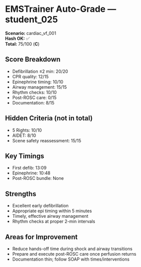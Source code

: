# EMSTrainer Auto-Grade — student_025
**Scenario:** cardiac_vf_001  
**Hash OK:** ✅  
**Total:** 75/100 (**C**)

## Score Breakdown
- Defibrillation ≤2 min: 20/20
- CPR quality: 12/15
- Epinephrine timing: 10/10
- Airway management: 15/15
- Rhythm checks: 10/10
- Post-ROSC care: 0/15
- Documentation: 8/15

## Hidden Criteria (not in total)
- 5 Rights: 10/10
- AIDET: 8/10
- Scene safety reassessment: 15/15

## Key Timings
- First defib: 13:09
- Epinephrine: 10:48
- Post-ROSC bundle: None

## Strengths
- Excellent early defibrillation
- Appropriate epi timing within 5 minutes
- Timely, effective airway management
- Rhythm checks at proper 2-min intervals

## Areas for Improvement
- Reduce hands-off time during shock and airway transitions
- Prepare and execute post-ROSC care once perfusion returns
- Documentation thin; follow SOAP with times/interventions